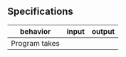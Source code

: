 ## Specifications

| behavior |  input   |  output  |
|----------|:--------:|:--------:|
|Program takes 